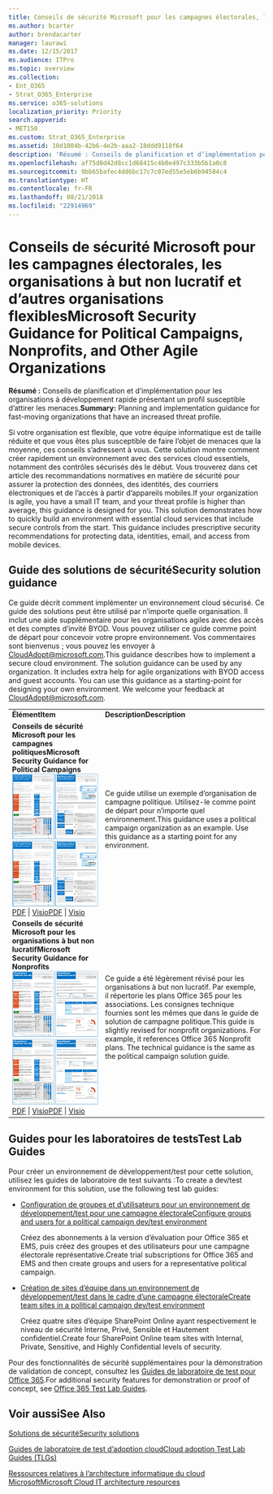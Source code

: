 ```yaml
---
title: Conseils de sécurité Microsoft pour les campagnes électorales, les organisations à but non lucratif et d’autres organisations flexibles
ms.author: bcarter
author: brendacarter
manager: laurawi
ms.date: 12/15/2017
ms.audience: ITPro
ms.topic: overview
ms.collection:
- Ent_O365
- Strat_O365_Enterprise
ms.service: o365-solutions
localization_priority: Priority
search.appverid:
- MET150
ms.custom: Strat_O365_Enterprise
ms.assetid: 10d1004b-42b6-4e2b-aaa2-18ddd9118f64
description: 'Résumé : Conseils de planification et d’implémentation pour les organisations à développement rapide présentant un profil susceptible d’attirer les menaces.'
ms.openlocfilehash: af75d0d42d8cc1d68415c4b0e497c333b5b1a0c8
ms.sourcegitcommit: 9bb65bafec4dd6bc17c7c07ed55e5eb6b94584c4
ms.translationtype: HT
ms.contentlocale: fr-FR
ms.lasthandoff: 08/21/2018
ms.locfileid: "22914969"
---
```

# <a name="microsoft-security-guidance-for-political-campaigns-nonprofits-and-other-agile-organizations"></a><span data-ttu-id="a982a-103">Conseils de sécurité Microsoft pour les campagnes électorales, les organisations à but non lucratif et d’autres organisations flexibles</span><span class="sxs-lookup"><span data-stu-id="a982a-103">Microsoft Security Guidance for Political Campaigns, Nonprofits, and Other Agile Organizations</span></span>

 <span data-ttu-id="a982a-104">**Résumé :** Conseils de planification et d’implémentation pour les organisations à développement rapide présentant un profil susceptible d’attirer les menaces.</span><span class="sxs-lookup"><span data-stu-id="a982a-104">**Summary:** Planning and implementation guidance for fast-moving organizations that have an increased threat profile.</span></span>
  
<span data-ttu-id="a982a-p101">Si votre organisation est flexible, que votre équipe informatique est de taille réduite et que vous êtes plus susceptible de faire l’objet de menaces que la moyenne, ces conseils s’adressent à vous. Cette solution montre comment créer rapidement un environnement avec des services cloud essentiels, notamment des contrôles sécurisés dès le début. Vous trouverez dans cet article des recommandations normatives en matière de sécurité pour assurer la protection des données, des identités, des courriers électroniques et de l’accès à partir d’appareils mobiles.</span><span class="sxs-lookup"><span data-stu-id="a982a-p101">If your organization is agile, you have a small IT team, and your threat profile is higher than average, this guidance is designed for you. This solution demonstrates how to quickly build an environment with essential cloud services that include secure controls from the start. This guidance includes prescriptive security recommendations for protecting data, identities, email, and access from mobile devices.</span></span>
  
## <a name="security-solution-guidance"></a><span data-ttu-id="a982a-108">Guide des solutions de sécurité</span><span class="sxs-lookup"><span data-stu-id="a982a-108">Security solution guidance</span></span>

<span data-ttu-id="a982a-p102">Ce guide décrit comment implémenter un environnement cloud sécurisé. Ce guide des solutions peut être utilisé par n’importe quelle organisation. Il inclut une aide supplémentaire pour les organisations agiles avec des accès et des comptes d’invité BYOD. Vous pouvez utiliser ce guide comme point de départ pour concevoir votre propre environnement. Vos commentaires sont bienvenus ; vous pouvez les envoyer à [CloudAdopt@microsoft.com](mailto:CloudAdopt@microsoft.com).</span><span class="sxs-lookup"><span data-stu-id="a982a-p102">This guidance describes how to implement a secure cloud environment. The solution guidance can be used by any organization. It includes extra help for agile organizations with BYOD access and guest accounts. You can use this guidance as a starting-point for designing your own environment. We welcome your feedback at [CloudAdopt@microsoft.com](mailto:CloudAdopt@microsoft.com).</span></span> 
  
|||
|:-----|:-----|
|<span data-ttu-id="a982a-114">**Élément**</span><span class="sxs-lookup"><span data-stu-id="a982a-114">**Item**</span></span> <br/> |<span data-ttu-id="a982a-115">**Description**</span><span class="sxs-lookup"><span data-stu-id="a982a-115">**Description**</span></span> <br/> |
|<span data-ttu-id="a982a-116">**Conseils de sécurité Microsoft pour les campagnes politiques**</span><span class="sxs-lookup"><span data-stu-id="a982a-116">**Microsoft Security Guidance for Political Campaigns**</span></span> <br/> <span data-ttu-id="a982a-117">[![Miniature pour ensemble de mini affiches.](media/d370ce28-ca40-4930-9a2c-907312aa06c8.png)          ](http://download.microsoft.com/download/B/4/D/B4D520C3-4D0C-4B4D-BFB9-09F0651C2775/MSFT_Cloud_architecture_security%20for%20political%20campaigns.pdf)</span><span class="sxs-lookup"><span data-stu-id="a982a-117">[![Thumb nail for mini poster set.](media/d370ce28-ca40-4930-9a2c-907312aa06c8.png)          ](http://download.microsoft.com/download/B/4/D/B4D520C3-4D0C-4B4D-BFB9-09F0651C2775/MSFT_Cloud_architecture_security%20for%20political%20campaigns.pdf)</span></span> <br/> <span data-ttu-id="a982a-118">[PDF](http://download.microsoft.com/download/B/4/D/B4D520C3-4D0C-4B4D-BFB9-09F0651C2775/MSFT_Cloud_architecture_security%20for%20political%20campaigns.pdf)  \| [Visio](http://download.microsoft.com/download/B/4/D/B4D520C3-4D0C-4B4D-BFB9-09F0651C2775/MSFT_Cloud_architecture_security%20for%20political%20campaigns.vsdx)</span><span class="sxs-lookup"><span data-stu-id="a982a-118">[PDF](http://download.microsoft.com/download/B/4/D/B4D520C3-4D0C-4B4D-BFB9-09F0651C2775/MSFT_Cloud_architecture_security%20for%20political%20campaigns.pdf)  \| [Visio](http://download.microsoft.com/download/B/4/D/B4D520C3-4D0C-4B4D-BFB9-09F0651C2775/MSFT_Cloud_architecture_security%20for%20political%20campaigns.vsdx)</span></span> <br/> |<span data-ttu-id="a982a-p103">Ce guide utilise un exemple d’organisation de campagne politique. Utilisez-le comme point de départ pour n’importe quel environnement.</span><span class="sxs-lookup"><span data-stu-id="a982a-p103">This guidance uses a political campaign organization as an example. Use this guidance as a starting point for any environment.</span></span>  <br/> |
|<span data-ttu-id="a982a-121">**Conseils de sécurité Microsoft pour les organisations à but non lucratif**</span><span class="sxs-lookup"><span data-stu-id="a982a-121">**Microsoft Security Guidance for Nonprofits**</span></span> <br/> <span data-ttu-id="a982a-122">[![Image miniature pour le fichier téléchargeable](media/e4784889-1c69-4067-9a8f-31d31d1eceea.png)          ](http://download.microsoft.com/download/9/4/3/94389612-C679-4061-8DF2-D9A15D72B65F/Microsoft_Cloud%20Architecture_Security%20for%20Nonprofits.pdf)</span><span class="sxs-lookup"><span data-stu-id="a982a-122">[![Thumnail image for downloadable file](media/e4784889-1c69-4067-9a8f-31d31d1eceea.png)          ](http://download.microsoft.com/download/9/4/3/94389612-C679-4061-8DF2-D9A15D72B65F/Microsoft_Cloud%20Architecture_Security%20for%20Nonprofits.pdf)</span></span> <br/> <span data-ttu-id="a982a-123">[PDF](http://download.microsoft.com/download/9/4/3/94389612-C679-4061-8DF2-D9A15D72B65F/Microsoft_Cloud%20Architecture_Security%20for%20Nonprofits.pdf)  \| [Visio](http://download.microsoft.com/download/9/4/3/94389612-C679-4061-8DF2-D9A15D72B65F/Microsoft_Cloud%20Architecture_Security%20for%20Nonprofits.vsdx)</span><span class="sxs-lookup"><span data-stu-id="a982a-123">[PDF](http://download.microsoft.com/download/9/4/3/94389612-C679-4061-8DF2-D9A15D72B65F/Microsoft_Cloud%20Architecture_Security%20for%20Nonprofits.pdf)  \| [Visio](http://download.microsoft.com/download/9/4/3/94389612-C679-4061-8DF2-D9A15D72B65F/Microsoft_Cloud%20Architecture_Security%20for%20Nonprofits.vsdx)</span></span> <br/> |<span data-ttu-id="a982a-p104">Ce guide a été légèrement révisé pour les organisations à but non lucratif. Par exemple, il répertorie les plans Office 365 pour les associations. Les consignes technique fournies sont les mêmes que dans le guide de solution de campagne politique.</span><span class="sxs-lookup"><span data-stu-id="a982a-p104">This guide is slightly revised for nonprofit organizations. For example, it references Office 365 Nonprofit plans. The technical guidance is the same as the political campaign solution guide.</span></span>  <br/> |
   
## <a name="test-lab-guides"></a><span data-ttu-id="a982a-127">Guides pour les laboratoires de tests</span><span class="sxs-lookup"><span data-stu-id="a982a-127">Test Lab Guides</span></span>

<span data-ttu-id="a982a-128">Pour créer un environnement de développement/test pour cette solution, utilisez les guides de laboratoire de test suivants :</span><span class="sxs-lookup"><span data-stu-id="a982a-128">To create a dev/test environment for this solution, use the following test lab guides:</span></span> 
  
- [<span data-ttu-id="a982a-129">Configuration de groupes et d’utilisateurs pour un environnement de développement/test pour une campagne électorale</span><span class="sxs-lookup"><span data-stu-id="a982a-129">Configure groups and users for a political campaign dev/test environment</span></span>](configure-groups-and-users-for-a-political-campaign-dev-test-environment.md)
    
     <span data-ttu-id="a982a-130">Créez des abonnements à la version d’évaluation pour Office 365 et EMS, puis créez des groupes et des utilisateurs pour une campagne électorale représentative.</span><span class="sxs-lookup"><span data-stu-id="a982a-130">Create trial subscriptions for Office 365 and EMS and then create groups and users for a representative political campaign.</span></span>
    
- [<span data-ttu-id="a982a-131">Création de sites d’équipe dans un environnement de développement/test dans le cadre d’une campagne électorale</span><span class="sxs-lookup"><span data-stu-id="a982a-131">Create team sites in a political campaign dev/test environment</span></span>](create-team-sites-in-a-political-campaign-dev-test-environment.md)
    
    <span data-ttu-id="a982a-132">Créez quatre sites d’équipe SharePoint Online ayant respectivement le niveau de sécurité Interne, Privé, Sensible et Hautement confidentiel.</span><span class="sxs-lookup"><span data-stu-id="a982a-132">Create four SharePoint Online team sites with Internal, Private, Sensitive, and Highly Confidential levels of security.</span></span>
    
<span data-ttu-id="a982a-133">Pour des fonctionnalités de sécurité supplémentaires pour la démonstration de validation de concept, consultez les [Guides de laboratoire de test pour Office 365](http://aka.ms/o365tlgs).</span><span class="sxs-lookup"><span data-stu-id="a982a-133">For additional security features for demonstration or proof of concept, see [Office 365 Test Lab Guides](http://aka.ms/o365tlgs).</span></span>
  
## <a name="see-also"></a><span data-ttu-id="a982a-134">Voir aussi</span><span class="sxs-lookup"><span data-stu-id="a982a-134">See Also</span></span>

[<span data-ttu-id="a982a-135">Solutions de sécurité</span><span class="sxs-lookup"><span data-stu-id="a982a-135">Security solutions</span></span>](security-solutions.md)
  
[<span data-ttu-id="a982a-136">Guides de laboratoire de test d’adoption cloud</span><span class="sxs-lookup"><span data-stu-id="a982a-136">Cloud adoption Test Lab Guides (TLGs)</span></span>](cloud-adoption-test-lab-guides-tlgs.md)
  
[<span data-ttu-id="a982a-137">Ressources relatives à l’architecture informatique du cloud Microsoft</span><span class="sxs-lookup"><span data-stu-id="a982a-137">Microsoft Cloud IT architecture resources</span></span>](microsoft-cloud-it-architecture-resources.md)



